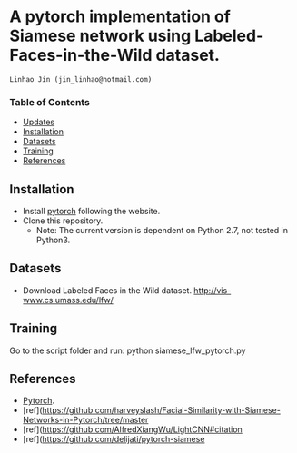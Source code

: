# A pytorch implementation of Siamese network using Labeled-Faces-in-the-Wild dataset.
	Linhao Jin (jin_linhao@hotmail.com)

### Table of Contents
- <a href='#updates'>Updates</a>
- <a href='#installation'>Installation</a>
- <a href='#datasets'>Datasets</a>
- <a href='#training'>Training</a>
- <a href='#references'>References</a>

## Installation
- Install [pytorch](http://pytorch.org/) following the website.
- Clone this repository.
	- Note: The current version is dependent on Python 2.7, not tested in Python3.

## Datasets
- Download Labeled Faces in the Wild dataset.
	http://vis-www.cs.umass.edu/lfw/

## Training 
Go to the script folder and run:
python siamese_lfw_pytorch.py

## References
- [Pytorch](https://github.com/pytorch/pytorch). 
- [ref](https://github.com/harveyslash/Facial-Similarity-with-Siamese-Networks-in-Pytorch/tree/master
- [ref](https://github.com/AlfredXiangWu/LightCNN#citation
- [ref](https://github.com/delijati/pytorch-siamese
